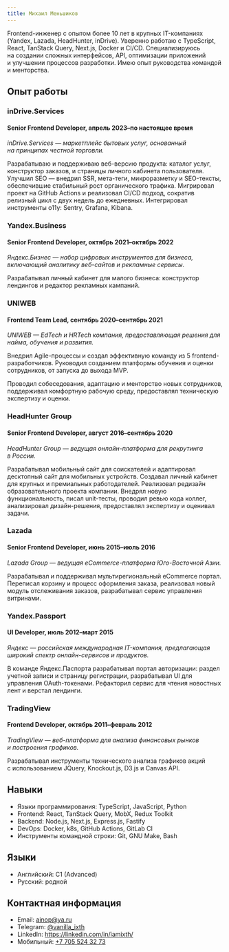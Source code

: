 ```yaml
---
title: Михаил Меньшиков
---
```


Frontend-инженер с опытом более 10 лет в крупных IT-компаниях (Yandex, Lazada, HeadHunter, inDrive).
Уверенно работаю с TypeScript, React, TanStack Query, Next.js, Docker и CI/CD.
Специализируюсь на создании сложных интерфейсов, API, оптимизации приложений и улучшении процессов разработки.
Имею опыт руководства командой и менторства.


## Опыт работы


### inDrive.Services
#### Senior Frontend Developer, апрель 2023–по настоящее время

_inDrive.Services — маркетплейс бытовых услуг, основанный на принципах честной торговли._

Разрабатываю и поддерживаю веб-версию продукта: каталог услуг, конструктор заказов, и страницы личного кабинета пользователя.
Улучшил SEO — внедрил SSR, мета-теги, микроразметку и SEO-тексты, обеспечившие стабильный рост органического трафика.
Мигрировал проект на GitHub Actions и реализовал CI/CD подход, сократив релизный цикл с двух недель до ежедневных.
Интегрировал инструменты o11y: Sentry, Grafana, Kibana.


### Yandex.Business
#### Senior Frontend Developer, октябрь 2021–октябрь 2022

_Яндекс.Бизнес — набор цифровых инструментов для бизнеса, включающий аналитику веб-сайтов и рекламные сервисы._

Разрабатывал личный кабинет для малого бизнеса: конструктор лендингов и редактор рекламных кампаний.


### UNIWEB
#### Frontend Team Lead, сентябрь 2020–сентябрь 2021

_UNIWEB — EdTech и HRTech компания, предоставляющая решения для найма, обучения и развития._

Внедрил Agile-процессы и создал эффективную команду из 5 frontend-разработчиков.
Руководил созданием платформы обучения и оценки сотрудников, от запуска до выхода MVP.

Проводил собеседования, адаптацию и менторство новых сотрудников,
поддерживал комфортную рабочую среду,
предоставлял техническую экспертизу и оценки.


### HeadHunter Group
#### Senior Frontend Developer, август 2016–сентябрь 2020

_HeadHunter Group — ведущая онлайн-платформа для рекрутинга в России._

Разрабатывал мобильный сайт для соискателей и адаптировал десктопный сайт для мобильных устройств.
Создавал личный кабинет для крупных и премиальных работодателей.
Реализовал редизайн образовательного проекта компании.
Внедрял новую функциональность, писал unit-тесты, проводил ревью кода коллег, анализировал дизайн-решения, предоставлял экспертизу и оценивал задачи.


### Lazada
#### Senior Frontend Developer, июнь 2015–июль 2016

_Lazada Group — ведущая eCommerce-платформа Юго-Восточной Азии._

Разрабатывал и поддерживал мультирегиональный eCommerce портал.
Переписал корзину и процесс оформления заказа,
реализовал новый модуль отслеживания заказов,
разрабатывал сервис управления витринами.


### Yandex.Passport
#### UI Developer, июль 2012–март 2015

_Яндекс — российская международная IT-компания, предлагающая широкий спектр онлайн-сервисов и продуктов._

В команде Яндекс.Паспорта разрабатывал портал авторизации:
раздел учетной записи и страницу регистрации,
разрабатывал UI для управления OAuth-токенами.
Рефакторил сервис для чтения новостных лент и верстал лендинги.


### TradingView
#### Frontend Developer, октябрь 2011–февраль 2012

_TradingView — веб-платформа для анализа финансовых рынков и построения графиков._

Разрабатывал инструменты технического анализа графиков акций с использованием JQuery, Knockout.js, D3.js и Canvas API.


## Навыки

- Языки программирования: TypeScript, JavaScript, Python
- Frontend: React, TanStack Query, MobX, Redux Toolkit
- Backend: Node.js, Next.js, Express.js, Fastify
- DevOps: Docker, k8s, GitHub Actions, GitLab CI
- Инструменты командной строки: Git, GNU Make, Bash


## Языки

- Английский: C1 (Advanced)
- Русский: родной


## Контактная информация

- Email: [ainop@ya.ru](mailto:ainop@ya.ru)
- Telegram: [@vanilla_ixth](https://t.me/vanilla_ixth)
- LinkedIn: [https&colon;//linkedin.com/in/iamixth/](https://www.linkedin.com/in/iamixth/)
- Мобильный: [+7 705 524 32 73](tel:+77055243273)

